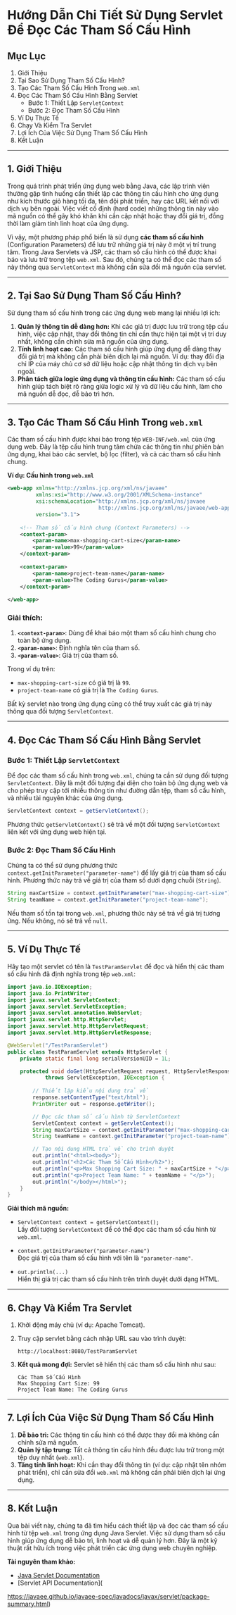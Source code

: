 # Hướng Dẫn Chi Tiết Sử Dụng Servlet Để Đọc Các Tham Số Cấu Hình

## Mục Lục
1. Giới Thiệu
2. Tại Sao Sử Dụng Tham Số Cấu Hình?
3. Tạo Các Tham Số Cấu Hình Trong `web.xml`
4. Đọc Các Tham Số Cấu Hình Bằng Servlet
   - Bước 1: Thiết Lập `ServletContext`
   - Bước 2: Đọc Tham Số Cấu Hình
5. Ví Dụ Thực Tế
6. Chạy Và Kiểm Tra Servlet
7. Lợi Ích Của Việc Sử Dụng Tham Số Cấu Hình
8. Kết Luận

---

## 1. Giới Thiệu

Trong quá trình phát triển ứng dụng web bằng Java, các lập trình viên thường gặp tình huống cần thiết lập các thông tin cấu hình cho ứng dụng như kích thước giỏ hàng tối đa, tên đội phát triển, hay các URL kết nối với dịch vụ bên ngoài. Việc viết cố định (hard code) những thông tin này vào mã nguồn có thể gây khó khăn khi cần cập nhật hoặc thay đổi giá trị, đồng thời làm giảm tính linh hoạt của ứng dụng.

Vì vậy, một phương pháp phổ biến là sử dụng **các tham số cấu hình** (Configuration Parameters) để lưu trữ những giá trị này ở một vị trí trung tâm. Trong Java Servlets và JSP, các tham số cấu hình có thể được khai báo và lưu trữ trong tệp `web.xml`. Sau đó, chúng ta có thể đọc các tham số này thông qua `ServletContext` mà không cần sửa đổi mã nguồn của servlet.

---

## 2. Tại Sao Sử Dụng Tham Số Cấu Hình?

Sử dụng tham số cấu hình trong các ứng dụng web mang lại nhiều lợi ích:

1. **Quản lý thông tin dễ dàng hơn:** Khi các giá trị được lưu trữ trong tệp cấu hình, việc cập nhật, thay đổi thông tin chỉ cần thực hiện tại một vị trí duy nhất, không cần chỉnh sửa mã nguồn của ứng dụng.
2. **Tính linh hoạt cao:** Các tham số cấu hình giúp ứng dụng dễ dàng thay đổi giá trị mà không cần phải biên dịch lại mã nguồn. Ví dụ: thay đổi địa chỉ IP của máy chủ cơ sở dữ liệu hoặc cập nhật thông tin dịch vụ bên ngoài.
3. **Phân tách giữa logic ứng dụng và thông tin cấu hình:** Các tham số cấu hình giúp tách biệt rõ ràng giữa logic xử lý và dữ liệu cấu hình, làm cho mã nguồn dễ đọc, dễ bảo trì hơn.

---

## 3. Tạo Các Tham Số Cấu Hình Trong `web.xml`

Các tham số cấu hình được khai báo trong tệp `WEB-INF/web.xml` của ứng dụng web. Đây là tệp cấu hình trung tâm chứa các thông tin như phiên bản ứng dụng, khai báo các servlet, bộ lọc (filter), và cả các tham số cấu hình chung.

**Ví dụ: Cấu hình trong `web.xml`**

```xml
<web-app xmlns="http://xmlns.jcp.org/xml/ns/javaee"
         xmlns:xsi="http://www.w3.org/2001/XMLSchema-instance"
         xsi:schemaLocation="http://xmlns.jcp.org/xml/ns/javaee 
                             http://xmlns.jcp.org/xml/ns/javaee/web-app_3_1.xsd"
         version="3.1">
         
    <!-- Tham số cấu hình chung (Context Parameters) -->
    <context-param>
        <param-name>max-shopping-cart-size</param-name>
        <param-value>99</param-value>
    </context-param>
    
    <context-param>
        <param-name>project-team-name</param-name>
        <param-value>The Coding Gurus</param-value>
    </context-param>
    
</web-app>
```

### Giải thích:

1. **`<context-param>`**: Dùng để khai báo một tham số cấu hình chung cho toàn bộ ứng dụng.
2. **`<param-name>`**: Định nghĩa tên của tham số.
3. **`<param-value>`**: Giá trị của tham số.

Trong ví dụ trên:
- `max-shopping-cart-size` có giá trị là `99`.
- `project-team-name` có giá trị là `The Coding Gurus`.

Bất kỳ servlet nào trong ứng dụng cũng có thể truy xuất các giá trị này thông qua đối tượng `ServletContext`.

---

## 4. Đọc Các Tham Số Cấu Hình Bằng Servlet

### Bước 1: Thiết Lập `ServletContext`

Để đọc các tham số cấu hình trong `web.xml`, chúng ta cần sử dụng đối tượng `ServletContext`. Đây là một đối tượng đại diện cho toàn bộ ứng dụng web và cho phép truy cập tới nhiều thông tin như đường dẫn tệp, tham số cấu hình, và nhiều tài nguyên khác của ứng dụng.

```java
ServletContext context = getServletContext();
```

Phương thức `getServletContext()` sẽ trả về một đối tượng `ServletContext` liên kết với ứng dụng web hiện tại.

### Bước 2: Đọc Tham Số Cấu Hình

Chúng ta có thể sử dụng phương thức `context.getInitParameter("parameter-name")` để lấy giá trị của tham số cấu hình. Phương thức này trả về giá trị của tham số dưới dạng chuỗi (`String`).

```java
String maxCartSize = context.getInitParameter("max-shopping-cart-size");
String teamName = context.getInitParameter("project-team-name");
```

Nếu tham số tồn tại trong `web.xml`, phương thức này sẽ trả về giá trị tương ứng. Nếu không, nó sẽ trả về `null`.

---

## 5. Ví Dụ Thực Tế

Hãy tạo một servlet có tên là `TestParamServlet` để đọc và hiển thị các tham số cấu hình đã định nghĩa trong tệp `web.xml`:

```java
import java.io.IOException;
import java.io.PrintWriter;
import javax.servlet.ServletContext;
import javax.servlet.ServletException;
import javax.servlet.annotation.WebServlet;
import javax.servlet.http.HttpServlet;
import javax.servlet.http.HttpServletRequest;
import javax.servlet.http.HttpServletResponse;

@WebServlet("/TestParamServlet")
public class TestParamServlet extends HttpServlet {
    private static final long serialVersionUID = 1L;

    protected void doGet(HttpServletRequest request, HttpServletResponse response) 
            throws ServletException, IOException {
        
        // Thiết lập kiểu nội dung trả về
        response.setContentType("text/html");
        PrintWriter out = response.getWriter();

        // Đọc các tham số cấu hình từ ServletContext
        ServletContext context = getServletContext();
        String maxCartSize = context.getInitParameter("max-shopping-cart-size");
        String teamName = context.getInitParameter("project-team-name");

        // Tạo nội dung HTML trả về cho trình duyệt
        out.println("<html><body>");
        out.println("<h2>Các Tham Số Cấu Hình</h2>");
        out.println("<p>Max Shopping Cart Size: " + maxCartSize + "</p>");
        out.println("<p>Project Team Name: " + teamName + "</p>");
        out.println("</body></html>");
    }
}
```

**Giải thích mã nguồn:**
- `ServletContext context = getServletContext();`  
  Lấy đối tượng `ServletContext` để có thể đọc các tham số cấu hình từ `web.xml`.
  
- `context.getInitParameter("parameter-name")`  
  Đọc giá trị của tham số cấu hình với tên là `"parameter-name"`.

- `out.println(...)`  
  Hiển thị giá trị các tham số cấu hình trên trình duyệt dưới dạng HTML.

---

## 6. Chạy Và Kiểm Tra Servlet

1. Khởi động máy chủ (ví dụ: Apache Tomcat).
2. Truy cập servlet bằng cách nhập URL sau vào trình duyệt:

   ```
   http://localhost:8080/TestParamServlet
   ```

3. **Kết quả mong đợi:** Servlet sẽ hiển thị các tham số cấu hình như sau:

   ```
   Các Tham Số Cấu Hình
   Max Shopping Cart Size: 99
   Project Team Name: The Coding Gurus
   ```

---

## 7. Lợi Ích Của Việc Sử Dụng Tham Số Cấu Hình

1. **Dễ bảo trì:** Các thông tin cấu hình có thể được thay đổi mà không cần chỉnh sửa mã nguồn.
2. **Quản lý tập trung:** Tất cả thông tin cấu hình đều được lưu trữ trong một tệp duy nhất (`web.xml`).
3. **Tăng tính linh hoạt:** Khi cần thay đổi thông tin (ví dụ: cập nhật tên nhóm phát triển), chỉ cần sửa đổi `web.xml` mà không cần phải biên dịch lại ứng dụng.

---

## 8. Kết Luận

Qua bài viết này, chúng ta đã tìm hiểu cách thiết lập và đọc các tham số cấu hình từ tệp `web.xml` trong ứng dụng Java Servlet. Việc sử dụng tham số cấu hình giúp ứng dụng dễ bảo trì, linh hoạt và dễ quản lý hơn. Đây là một kỹ thuật rất hữu ích trong việc phát triển các ứng dụng web chuyên nghiệp.

**Tài nguyên tham khảo:**
- [Java Servlet Documentation](https://docs.oracle.com/javaee/7/tutorial/servlets.htm)
- [Servlet API Documentation](

https://javaee.github.io/javaee-spec/javadocs/javax/servlet/package-summary.html)
